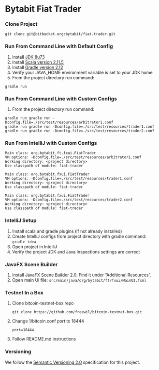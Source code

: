 Bytabit Fiat Trader
===================

### Clone Project

```
git clone git@bitbucket.org:bytabit/fiat-trader.git 
```

### Run From Command Line with Default Config

1. Install [JDK 8u73](https://jdk8.java.net/download.html)
2. Install [Scala version  2.11.5](http://www.scala-lang.org/download/)
3. Install [Gradle version 2.12](https://gradle.org/gradle-download/)
4. Verify your JAVA_HOME environment variable is set to your JDK home
5. From the project directory run command:

```
gradle run
```

### Run From Command Line with Custom Configs

1. From the project directory run command:

```
gradle run gradle run -Dconfig.file=./src/test/resources/arbitrator1.conf
gradle run gradle run -Dconfig.file=./src/test/resources/trader1.conf
gradle run gradle run -Dconfig.file=./src/test/resources/trader2.conf
```

### Run From IntelliJ with Custom Configs 

```
Main class: org.bytabit.ft.fxui.FiatTrader
VM options: -Dconfig.file=./src/test/resources/arbitrator1.conf
Working directory: <project directory>
Use classpath of module: fiat-trader
```

```
Main class: org.bytabit.fxui.FiatTrader
VM options: -Dconfig.file=./src/test/resources/trader1.conf
Working directory: <project directory>
Use classpath of module: fiat-trader
```

```
Main class: org.bytabit.fxui.FiatTrader
VM options: -Dconfig.file=./src/test/resources/trader2.conf
Working directory: <project directory>
Use classpath of module: fiat-trader
```

### IntelliJ Setup

1. Install scala and gradle plugins (if not already installed)
2. Create IntelliJ configs from project directory with gradle command: ```gradle idea```
3. Open project in IntelliJ
4. Verify the project JDK and Java Inspections settings are correct

### JavaFX Scene Builder

1. Install [JavaFX Scene Builder 2.0](http://www.oracle.com/technetwork/java/javase/downloads/index.html). Find it under “Additional Resources”.
2. Open main UI file: ```src/main/java/org/bytabit/ft/fxui/MainUI.fxml```

### Testnet In a Box

1. Clone bitcoin-testnet-box repo
    
    ```
    git clone https://github.com/freewil/bitcoin-testnet-box.git
    ```

2. Change 1/bitcoin.conf port to 18444  
    
    ```
    port=18444
    ```

3. Follow README.md instructions

### Versioning

We follow the [Semantic Versioning 2.0](http://semver.org/spec/v2.0.0.html) specification for this project.